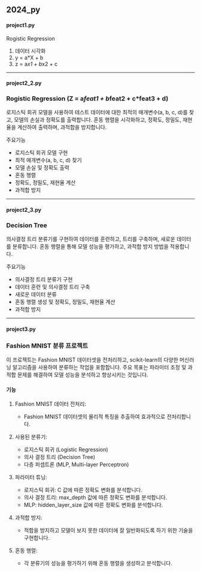 ## 2024_py


#### project1.py

Rogistic Regression 

1. 데이터 시각화
2. y = a*X + b
3. z = a*x1 + b*x2 + c

-----

#### project2_2.py

### Rogistic Regression (Z = a*feat1 + b*feat2 + c*feat3 + d)

로지스틱 회귀 모델을 사용하여 테스트 데이터에 대한 최적의 매개변수(a, b, c, d)를 찾고, 모델의 손실과 정확도를 출력합니다. 혼동 행렬을 시각화하고, 정확도, 정밀도, 재현율을 계산하여 출력하며, 과적합을 방지합니다.

주요기능
* 로지스틱 회귀 모델 구현
* 최적 매개변수(a, b, c, d) 찾기
* 모델 손실 및 정확도 출력
* 혼동 행렬
* 정확도, 정밀도, 재현율 계산
* 과적합 방지

-----


#### project2_3.py

### Decision Tree

의사결정 트리 분류기를 구현하여 데이터를 훈련하고, 트리를 구축하며, 새로운 데이터를 분류합니다. 혼동 행렬을 통해 모델 성능을 평가하고, 과적합 방지 방법을 적용합니다.

주요기능
* 의사결정 트리 분류기 구현
* 데이터 훈련 및 의사결정 트리 구축
* 새로운 데이터 분류
* 혼동 행렬 생성 및 정확도, 정밀도, 재현율 계산
* 과적합 방지

----

#### project3.py

### Fashion MNIST 분류 프로젝트

이 프로젝트는 Fashion MNIST 데이터셋을 전처리하고, scikit-learn의 다양한 머신러닝 알고리즘을 사용하여 분류하는 작업을 포함합니다. 주요 목표는 파라미터 조정 및 과적합 문제를 해결하여 모델 성능을 분석하고 향상시키는 것입니다.

#### 기능

1. Fashion MNIST 데이터 전처리:
   * Fashion MNIST 데이터셋의 물리적 특징을 추출하여 효과적으로 전처리합니다.
     
2. 사용된 분류기:
   * 로지스틱 회귀 (Logistic Regression)
   * 의사 결정 트리 (Decision Tree)
   * 다층 퍼셉트론 (MLP, Multi-layer Perceptron)
     
3. 파라미터 튜닝:
   * 로지스틱 회귀: C 값에 따른 정확도 변화를 분석합니다.
   * 의사 결정 트리: max_depth 값에 따른 정확도 변화를 분석합니다.
   * MLP: hidden_layer_size 값에 따른 정확도 변화를 분석합니다.
     
4. 과적합 방지:
   * 적합을 방지하고 모델이 보지 못한 데이터에 잘 일반화되도록 하기 위한 기술을 구현합니다.
     
5. 혼동 행렬:
   * 각 분류기의 성능을 평가하기 위해 혼동 행렬을 생성하고 분석합니다. 
